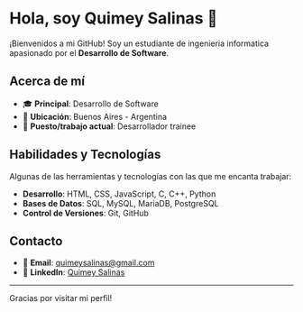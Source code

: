 # Hola, soy Quimey Salinas 👋

¡Bienvenidos a mi GitHub! Soy un estudiante de ingenieria informatica apasionado por el **Desarrollo de Software**.

## Acerca de mí

- 🎓 **Principal**: Desarrollo de Software 
- 📍 **Ubicación**: Buenos Aires - Argentina  
- 💼 **Puesto/trabajo actual**: Desarrollador trainee

## Habilidades y Tecnologías

Algunas de las herramientas y tecnologías con las que me encanta trabajar:
 
- **Desarrollo**: HTML, CSS, JavaScript, C, C++, Python
- **Bases de Datos**: SQL, MySQL, MariaDB, PostgreSQL    
- **Control de Versiones**: Git, GitHub  

## Contacto

- 📧 **Email**: [quimeysalinas@gmail.com](mailto:quimeysalinas@gmail.com)  
- 💼 **LinkedIn**: [Quimey Salinas](www.linkedin.com/in/quimey-salinas-aab6a6131)  
<!--- 🌐 **Portfolio**: [En construcción...](#)  -->

---

Gracias por visitar mi perfil!

